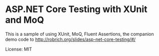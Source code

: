ASP.NET Core Testing with XUnit and MoQ
=======================================

This is a sample of using XUnit, MoQ, Fluent Assertions, the companion demo code to http://robrich.org/slides/asp-net-core-testing/#/

License: MIT
